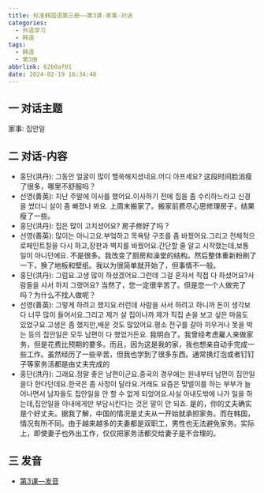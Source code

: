 ```yaml
---
title: 标准韩国语第三册——第3课-家事-对话
categories:
  - 外语学习
  - 韩语
tags:
  - 韩语
  - 第3册
abbrlink: 62b0af01
date: 2024-02-19 16:34:48
---
```

## 一 对话主题

家事: 집안일

<!--more-->

## 二  对话-内容

* 홍단(洪丹): 그동안 얼굴이 많이 핼쑥해지셨네요.어디 아프세요? 这段时间脸消瘦了很多，哪里不舒服吗？
* 선영(善英): 지난 주말에 이사를 했어요.이사하기 전에 집을 좀 수리하느라고 신경을 썼더니 살이 좀 빠졌나 봐요. 上周末搬家了。搬家前费尽心思修理房子，结果瘦了一些。
* 홍단(洪丹):  집은 많이 고치셨어요? 房子修好了吗？
* 선영(善英): 많이는 아니고요.부엌하고 목욕탕 구조를 좀 바꿨어요.그리고 전체적으로페인트칠을 다시 하고,장판과 벽지를 바꿨어요.간단할 줄 알고 시작했는데,보통 일이 아니던에요. 不是很多。我改变了厨房和澡堂的结构。然后整体重新粉刷了一下，换了地板和壁纸。我以为很简单就开始了，但事情不一般。
* 홍단(洪丹): 그럼요.고생 많이 하셨겠어요.그런데 그걸 혼자서 직접 다 하셨어요?사람들을 사서 하지 그랬어요? 当然了，您一定很辛苦了。但是您一个人做完了吗？为什么不找人做呢？
* 선영(善英): 그렇게 하려고 했지요.러런데 사람을 사서 하려고 하니까 돈이 생각보다 너무 많이 들어서요.그리고 제가 살 집이나까 제가 직집 손을 보고 싶은 마음도 있었구요.고생은 좀 했지만,배운 것도 많았어요.평소 전구를 갈아 끼우거나 못을 박는 등의 집안일은 모두 남편이 다 했었거든요. 我明白了。我曾经考虑雇人来做家务，但是花费比预期的要多。而且，因为这是我的家，我也想亲自动手完成一些工作。虽然经历了一些辛苦，但我也学到了很多东西。通常换灯泡或者钉钉子等家务活都是由丈夫完成的
* 홍단(洪丹): 그래요.정말 좋은 남편이군요.중국의 경우에는 원내부터 남편이 집안일을다 한다던데요.한국은 좀 사정이 달라요.거래도 요즘은 맞벌이를 하는 부부가 늘어나면서 남자들도 집안일을 안 할 수 없게 되었어요.사실 아내도밖에 나가 일을 하는데,집안일을 아내에게만 부담시킨다는 것은 말이 안  되죠.   是的，你的丈夫确实是个好丈夫。据我了解，中国的情况是丈夫从一开始就承担家务。而在韩国，情况有所不同。由于越来越多的夫妻都是双职工，男性也无法避免家务。实际上，即使妻子也外出工作，仅仅把家务活都交给妻子是不合理的。


## 三 发音


* [第3课—发音][1]


[1]:https://biz.cli.im/test/CR388489?coding=HekyTX&qrurl=http%3A%2F%2Fqr31.cn%2FHekyTX&gtype=2